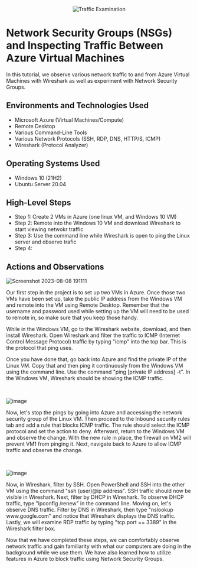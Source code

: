 <p align="center">
<img src="https://i.imgur.com/Ua7udoS.png" alt="Traffic Examination"/>
</p>

<h1>Network Security Groups (NSGs) and Inspecting Traffic Between Azure Virtual Machines</h1>
In this tutorial, we observe various network traffic to and from Azure Virtual Machines with Wireshark as well as experiment with Network Security Groups. <br />

<h2>Environments and Technologies Used</h2>

- Microsoft Azure (Virtual Machines/Compute)
- Remote Desktop
- Various Command-Line Tools
- Various Network Protocols (SSH, RDP, DNS, HTTP/S, ICMP)
- Wireshark (Protocol Analyzer)

<h2>Operating Systems Used </h2>

- Windows 10 (21H2)
- Ubuntu Server 20.04

<h2>High-Level Steps</h2>

- Step 1: Create 2 VMs in Azure (one linux VM, and Windows 10 VM)
- Step 2: Remote into the Windows 10 VM and download Wireshark to start viewing netwokr traffic
- Step 3: Use the command line while Wireshark is open to ping the Linux server and observe trafic
- Step 4:

<h2>Actions and Observations</h2>

<p>

![Screenshot 2023-08-08 191111](https://github.com/gabrielS200/azure-network-protocols/assets/141781540/715a2301-b42e-4edb-942c-ee2c2ff5d602)

</p>
<p>
Our first step in the project is to set up two VMs in Azure. Once those two VMs have been set up, take the public IP address from the Windows VM and remote into the VM using Remote Desktop. Remember that the username and password used while setting up the VM will need to be used to remote in, so make sure that you keep those handy.

While in the Windows VM, go to the Wireshark website, download, and then install Wireshark. Open Wireshark and filter the traffic to ICMP (Internet Control Message Protocol) traffic by typing "icmp" into the top bar. This is the protocol that ping uses.

Once you have done that, go back into Azure and find the private IP of the Linux VM. Copy that and then ping it continuously from the Windows VM using the command line. Use the command "ping [private IP address] -t". In the Windows VM, Wireshark should be showing the ICMP traffic.
</p>
<br />

<p>
  
![image](https://github.com/gabrielS200/azure-network-protocols/assets/141781540/e5a55f39-d508-4104-90d6-b530a32e7be3)

</p>
<p>
Now, let's stop the pings by going into Azure and accessing the network security group of the Linux VM. Then proceed to the Inbound security rules tab and add a rule that blocks ICMP traffic. The rule should select the ICMP protocol and set the action to deny. Afterward, return to the Windows VM and observe the change. With the new rule in place, the firewall on VM2 will prevent VM1 from pinging it. Next, navigate back to Azure to allow ICMP traffic and observe the change.
</p>
<br />

<p>
  
![image](https://github.com/gabrielS200/azure-network-protocols/assets/141781540/f68dc315-a493-4e68-acbb-13123fb9834e)

</p>
<p>
Now, in Wireshark, filter by SSH. Open PowerShell and SSH into the other VM using the command "ssh (user)@ip address". SSH traffic should now be visible in Wireshark. Next, filter by DHCP in Wireshark. To observe DHCP traffic, type "ipconfig /renew" in the command line. Moving on, let's observe DNS traffic. Filter by DNS in Wireshark, then type "nslookup www.google.com" and notice that Wireshark displays the DNS traffic. Lastly, we will examine RDP traffic by typing "tcp.port == 3389" in the Wireshark filter box.

Now that we have completed these steps, we can comfortably observe network traffic and gain familiarity with what our computers are doing in the background while we use them. We have also learned how to utilize features in Azure to block traffic using Network Security Groups.
<br />
